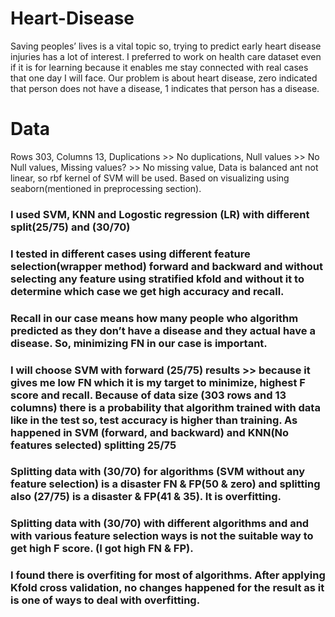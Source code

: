 # Heart-Disease
Saving peoples’ lives is a vital topic so, trying to predict early heart disease injuries has a lot of interest. I preferred to work on health care dataset even if it is for learning because it enables me stay connected with real cases that one day I will face. Our problem is about heart disease, zero indicated that person does not have a disease, 1 indicates that person has a disease.
# Data 
Rows  303,
Columns  13,
Duplications >>  No duplications,
Null values >> No Null values,
Missing values? >> No missing value,
Data is balanced ant not linear, so rbf kernel of SVM will be used. Based on visualizing using seaborn(mentioned in preprocessing section).

### I used SVM, KNN and Logostic regression (LR) with different split(25/75) and (30/70)
### I tested in different cases using different feature selection(wrapper method) forward and backward and without selecting any feature using stratified kfold and without it to determine which case we get high accuracy and recall.
### Recall in our case means how many people who algorithm predicted as they don’t have a disease and they actual have a disease. So, minimizing FN in our case is important.
### I will choose SVM with forward (25/75) results >> because it gives me low FN which it is my target to minimize, highest F score and recall. Because of data size (303 rows and 13 columns) there is a probability that algorithm trained with data like in the test so, test accuracy is higher than training. As happened in SVM (forward, and backward) and KNN(No features selected) splitting 25/75
### Splitting data with (30/70) for algorithms (SVM without any feature selection) is a disaster FN & FP(50 & zero) and splitting also (27/75) is a disaster & FP(41 & 35). It is overfitting.
### Splitting data with (30/70) with different algorithms and and with various feature selection ways is not the suitable way to get high F score. (I got high FN & FP).
### I found there is overfiting for most of algorithms. After applying Kfold cross validation, no changes happened for the result as it is one of ways to deal with overfitting.
